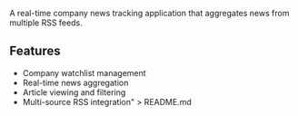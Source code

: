 A real-time company news tracking application that aggregates news from multiple RSS feeds.

## Features
- Company watchlist management
- Real-time news aggregation
- Article viewing and filtering
- Multi-source RSS integration" > README.md
